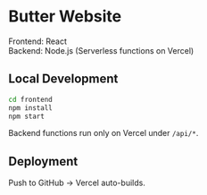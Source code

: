 # Butter Website

Frontend: React  
Backend: Node.js (Serverless functions on Vercel)  

## Local Development
```bash
cd frontend
npm install
npm start
```

Backend functions run only on Vercel under `/api/*`.

## Deployment
Push to GitHub → Vercel auto-builds.
